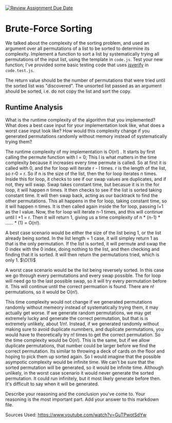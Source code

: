[![Review Assignment Due Date](https://classroom.github.com/assets/deadline-readme-button-24ddc0f5d75046c5622901739e7c5dd533143b0c8e959d652212380cedb1ea36.svg)](https://classroom.github.com/a/7eEMzrNd)
# Brute-Force Sorting

We talked about the complexity of the sorting problem, and used an argument over
all permutations of a list to be sorted to determine its complexity. Implement
a function to sort a list by systematically trying all permutations of the input
list, using the template in `code.js`. Test your new function; I've provided
some basic testing code that uses [jsverify](https://jsverify.github.io/) in
`code.test.js`.

The return value should be the number of permutations that were tried until the
sorted list was "discovered". The unsorted list passed as an argument should be
sorted, i.e. do not copy the list and sort the copy.

## Runtime Analysis

What is the runtime complexity of the algorithm that you implemented? What does
a best case input for your implementation look like, what does a worst case
input look like? How would this complexity change if you generated permutations
randomly without memory instead of systematically trying them?

The runtime complexity of my implementation is O(n!) . It starts by first calling the permute function with l = 0; This l is what matters in the time complexity because it increases every time permute is called.
So at first it is called with 0, and the for loop will iterate r - l times. r is the length of the list, so r-0 = r. So if n is the size of the list, then the for loop iterates n times. Inside this for loop, it 
checks to see if our swap values are duplicates, and if not, they will swap. Swap takes constant time, but becasue it is in the for loop, it will happen n times. It then checks to see if the list is sorted taking
constant time. It will then swap back, acting as our backtrack to find the other permutations. This all happens in the for loop, taking constant time, so it will happen n times. It is then called again inside 
the for loop, passing l+1 as the l value. Now, the for loop will iterate n-1 times, and this will continue until l +1 = r. Then it will return 1, giving us a time complexity of n * (n-1) * ...... * (1) = O(n!).

A best case scenario would be either the size of the list being 1, or the list already being sorted. In the list length = 1 case, it will simpley return 1 as that is the only permutation. If the list is sorted,
it will permute and swap the 0 index with the 0 index, doing nothing to the list, and then checking and finding that it is sorted. It will then return the permutations tried, which is only 1. $\O(1)$

A worst case scenario would be the list being reversely sorted. In this case we go through every permutations and every swap possible. The for loop will need go to the last possible swap, so it will try every permutation before it. This will continue until the correct permuation is found. There are n! permutations, so it would be O(n!).

This time complexity would not change if we generated permutations randomly without memeory instead of systematically trying them, it may actually get worse. If we generate random permutations, we may get
extremely lucky and generate the correct permutation, but that is is extremely unlikely, about 1/n!. Instead, if we generated randomly without making sure to avoid duplicate numnbers, and duplicate permutations,
you would have to theoretically try n! times to get the correct permutation. So the time complexity would be O(n!). This is the same, but if we allow duplicate permutations, that number could be larger before 
we find the correct permutation. Its similar to throwing a deck of cards on the floor and hoping to pick them up sorted again. So I would imagine that the possible asympotic complexity would be infinite time.
We can't be sure that the sorted permutation will be generated, so it would be infinite time. Although unlikely, in the worst case scenario it would never generate the sorted permutation. It could run infinitely,
but it most likely generate before then. It's difficult to say when it will be generated. 

Describe your reasoning and the conclusion you've come to. Your reasoning is the
most important part. Add your answer to this markdown file.

Sources Used: https://www.youtube.com/watch?v=GuTPwotSdYw

